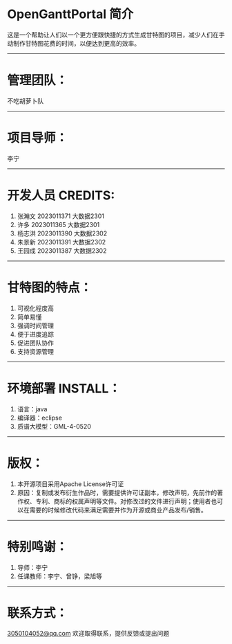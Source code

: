# OpenGanttPortal 简介
这是一个帮助让人们以一个更方便跟快捷的方式生成甘特图的项目，减少人们在手动制作甘特图花费的时间，以便达到更高的效率。
***
# 管理团队：
不吃胡萝卜队
***
# 项目导师：
李宁
***
# 开发人员 CREDITS:
1. 张瀚文 2023011371 大数据2301
2. 许多 2023011365 大数据2301
3. 杨志洪 2023011390 大数据2302
4. 朱景新 2023011391 大数据2302
5. 王园成 2023011387 大数据2302
***
# 甘特图的特点：
1. 可视化程度高
2. 简单易懂
3. 强调时间管理
4. 便于进度追踪
5. 促进团队协作
6. 支持资源管理
***
# 环境部署 INSTALL：
1. 语言：java
2. 编译器：eclipse
3. 质谱大模型：GML-4-0520
***
# 版权：
1. 本开源项目采用Apache License许可证
2. 原因：复制或发布衍生作品时，需要提供许可证副本，修改声明，先前作的著作权、专利、商标的权属声明等文件。对修改过的文件进行声明；使用者也可以在需要的时候修改代码来满足需要并作为开源或商业产品发布/销售。
***
# 特别鸣谢：
1. 导师：李宁
2. 任课教师：李宁、曾铮，梁旭等
***
# 联系方式：
3050104052@qq.com
欢迎取得联系，提供反馈或提出问题
